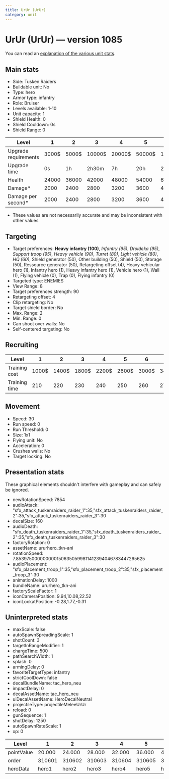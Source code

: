 ```yaml
---
title: UrUr (UrUr)
category: unit
---
```


# UrUr (UrUr) — version 1085

You can read an [explanation  of the various unit stats](unitexplained.md).

## Main stats

  * Side: Tusken Raiders
  * Buildable unit: No
  * Type: hero
  * Armor type: infantry
  * Role: Bruiser
  * Levels available: 1-10
  * Unit capacity: 1
  * Shield Health: 0
  * Shield Cooldown: 0s
  * Shield Range: 0

|Level               |1    |2    |3     |4     |5     |6      |7      |8      |9       |10      |
|--------------------|-----|-----|------|------|------|-------|-------|-------|--------|--------|
|Upgrade requirements|3000$|5000$|10000$|20000$|50000$|135000$|225000$|450000$|1500000$|2500000$|
|Upgrade time        |0s   |1h   |2h30m |7h    |20h   |2d12h  |4d     |6d     |1w1d    |1w5d    |
|Health              |24000|36000|42000 |48000 |54000 |60000  |66000  |72000  |78000   |90000   |
|Damage*             |2000 |2400 |2800  |3200  |3600  |4000   |4400   |4800   |5200    |6000    |
|Damage per second*  |2000 |2400 |2800  |3200  |3600  |4000   |4400   |4800   |5200    |6000    |

* These values are not necessarily accurate and may be inconsistent with other values

## Targeting

  * Target preferences: **Heavy infantry (100)**, _Infantry (95)_, _Droideka (95)_, _Support troop (95)_, _Heavy vehicle (90)_, _Turret (80)_, _Light vehicle (80)_, _HQ (60)_, Shield generator (50), Other building (50), Shield (50), Storage (50), Ressource generator (50), Retargeting offset (4), Heavy vehicular hero (1), Infantry hero (1), Heavy infantry hero (1), Vehicle hero (1), Wall (1), Flying vehicle (0), Trap (0), Flying infantry (0)
  * Targeted type: ENEMIES
  * View Range: 8
  * Target preferences strength: 90
  * Retargeting offset: 4
  * Clip retargeting: No
  * Target shield border: No
  * Max. Range: 2
  * Min. Range: 0
  * Can shoot over walls: No
  * Self-centered targeting: No

## Recruiting

|Level        |1    |2    |3    |4    |5    |6    |7    |8    |9    |10   |
|-------------|-----|-----|-----|-----|-----|-----|-----|-----|-----|-----|
|Training cost|1000$|1400$|1800$|2200$|2600$|3000$|3400$|4000$|4200$|4600$|
|Training time|210  |220  |230  |240  |250  |260  |270  |280  |290  |300  |

## Movement

  * Speed: 30
  * Run speed: 0
  * Run Threshold: 0
  * Size: 1x1
  * Flying unit: No
  * Acceleration: 0
  * Crushes walls: No
  * Target locking: No

## Presentation stats

These graphical elements shouldn't interfere with gameplay and can safely be ignored.

  * newRotationSpeed: 7854
  * audioAttack: "sfx_attack_tuskenraiders_raider_1":35,"sfx_attack_tuskenraiders_raider_2":35,"sfx_attack_tuskenraiders_raider_3":30
  * decalSize: 160
  * audioDeath: "sfx_death_tuskenraiders_raider_1":35,"sfx_death_tuskenraiders_raider_2":35,"sfx_death_tuskenraiders_raider_3":30
  * factoryRotation: 0
  * assetName: ururhero_tkn-ani
  * rotationSpeed: 7.8539750000000001506350599811412394046783447265625
  * audioPlacement: "sfx_placement_troop_1":35,"sfx_placement_troop_2":35,"sfx_placement_troop_3":30
  * animationDelay: 1000
  * bundleName: ururhero_tkn-ani
  * factoryScaleFactor: 1
  * iconCameraPosition: 9.94,10.08,22.52
  * iconLookatPosition: -0.28,1.77,-0.31

## Uninterpreted stats

  * maxScale: false
  * autoSpawnSpreadingScale: 1
  * shotCount: 3
  * targetInRangeModifier: 1
  * chargeTime: 500
  * pathSearchWidth: 1
  * splash: 0
  * armingDelay: 0
  * favoriteTargetType: infantry
  * strictCoolDown: false
  * decalBundleName: tac_hero_neu
  * impactDelay: 0
  * decalAssetName: tac_hero_neu
  * uiDecalAssetName: HeroDecalNeutral
  * projectileType: projectileMeleeUrUr
  * reload: 0
  * gunSequence: 1
  * shotDelay: 1250
  * autoSpawnRateScale: 1
  * xp: 0

|Level     |1     |2     |3     |4     |5     |6     |7     |8     |9     |10    |
|----------|------|------|------|------|------|------|------|------|------|------|
|pointValue|20.000|24.000|28.000|32.000|36.000|40.000|44.000|48.000|52.000|60.000|
|order     |310601|310602|310603|310604|310605|310606|310607|310608|310609|310610|
|heroData  |hero1 |hero2 |hero3 |hero4 |hero5 |hero6 |hero7 |hero8 |hero9 |hero10|

